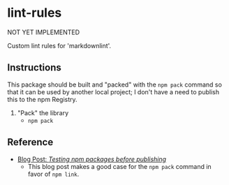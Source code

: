 # lint-rules

NOT YET IMPLEMENTED

Custom lint rules for 'markdownlint'.

## Instructions

This package should be built and "packed" with the `npm pack` command so that it can be used by another local project; I
don't have a need to publish this to the npm Registry.

1. "Pack" the library 
   * `npm pack`

## Reference

* [Blog Post: *Testing npm packages before publishing*](https://medium.com/@vcarl/problems-with-npm-link-and-an-alternative-4dbdd3e66811)
  * This blog post makes a good case for the `npm pack` command in favor of `npm link`.
